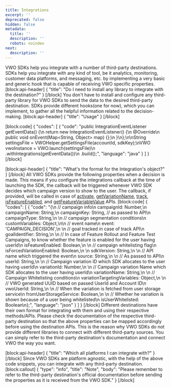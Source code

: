 ```yaml
---
title: Integrations
excerpt: ''
deprecated: false
hidden: false
metadata:
  title: ''
  description: ''
  robots: noindex
next:
  description: ''
---
```

VWO SDKs help you integrate with a number of third-party destinations. SDKs help you integrate with any kind of tool, be it analytics, monitoring, customer data platforms, and messaging, etc. by implementing a very basic and generic hook that is capable of receiving VWO specific properties.
[block:api-header]
{
  "title": "Do I need to install any library to integrate with the destination?"
}
[/block]
You don't have to install and configure any third-party library for VWO SDKs to send the data to the desired third-party destination. SDKs provide different hooks(one for now), which you can implement, to gather all the helpful information related to the decision-making.
[block:api-header]
{
  "title": "Usage"
}
[/block]

[block:code]
{
  "codes": [
    {
      "code": "public IntegrationEventListener getEventData() {\n  return new IntegrationEventListener() {\n    @Override\n    public void onEvent(Map<String, Object> map) {};\n  }\n};\n\nString settingsFile = VWOHelper.getSettingsFile(accountId, sdkKey);\nVWO vwoInstance = VWO.launch(settingsFile)\n  .withIntegrations(getEventData())\n  .build();",
      "language": "java"
    }
  ]
}
[/block]

[block:api-header]
{
  "title": "What's the format for the Integration's object?"
}
[/block]
All VWO SDKs provide the following properties when a decision is made. This means if you configure the integrations callback at the time of launching the SDK, the callback will be triggered whenever VWO SDK decides which campaign version to show to the user. The callback, if provided, will be called in case of [activate](https://developers.vwo.com/docs/java-activate), [getVariationName](https://developers.vwo.com/docs/java-get-variation-name), [track](https://developers.vwo.com/docs/java-track), [isFeatureEnabled](https://developers.vwo.com/docs/java-is-feature-enabled), and [getFeatureVariableValue](https://developers.vwo.com/docs/java-get-feature-variable-value) APIs.
[block:code]
{
  "codes": [
    {
      "code": "{\n  // campaign info\n  campaignId: Number,\n  campaignName: String,\n  campaignKey: String, // as passed to API\n  campaignType: String,\n  \n  // campaign segmentation conditions\n  customVariables: Object,\n\n  // event name\n  event: 'CAMPAIGN_DECISION',\n  \n  // goal tracked in case of track API\n  goalIdentifier: String,\n    \n  // In case of Feature Rollout and Feature Test Campaigns, to know whether the feature is enabled for the user having userId\n  isFeatureEnabled: Boolean,\n  \n  // campaign whitelisting flag\n  isForcedVariationEnabled: Boolean,\n  \n  sdkVersion: String,\n  \n  // API name which triggered the event\n  source: String,\n  \n  // As passed to API\n  userId: String,\n  \n  // Campaign variation ID which SDK allocates to the user having userId\n  variationId: Number,\n    \n  // Campaign variation Name which SDK allocates to the user having userId\n  variationName: String,\n    \n  // Campaign Whitelisting conditions\n  variationTargetingVariables: Object,\n   \n  // VWO generated UUID based on passed UserId and Account ID\n  vwoUserId: String,\n  \n  // When the variation is fetched from user storage service\n  fromUserStorageService: Boolean,\n  \n  // Whether he variation is shown because of a user being whitelisted\n  isUserWhitelisted: Boolean\n};",
      "language": "json"
    }
  ]
}
[/block]
Different destinations have their own format for integrating with them and using their respective methods/APIs. Please check the documentation of the respective third-party destination so that the above properties can be mapped accordingly before using the destination APIs.
This is the reason why VWO SDKs do not provide different libraries to connect with different third-party sources. You can simply refer to the third-party destination's documentation and connect VWO the way you want.

[block:api-header]
{
  "title": "Which all platforms I can integrate with?"
}
[/block]
Since VWO SDKs are platform agnostic, with the help of the above code snippets, you can integrate with any third-party destination. 
[block:callout]
{
  "type": "info",
  "title": "Note",
  "body": "Please remember to refer to the third-party destination's official documentation before sending the properties as it is received from the VWO SDK."
}
[/block]
